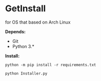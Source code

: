 # GetInstall
for OS that based on Arch Linux

**Depends:**

* Git
* Python 3.*

**Install:**

```
python -m pip install -r requirements.txt

python Installer.py
```
